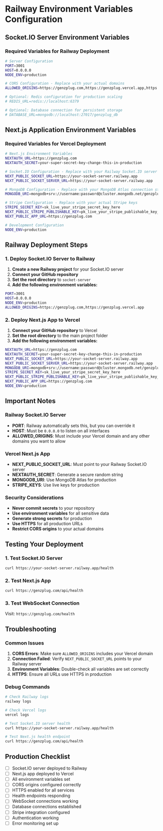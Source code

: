 # Railway Environment Variables Configuration

## Socket.IO Server Environment Variables

### Required Variables for Railway Deployment

```bash
# Server Configuration
PORT=3001
HOST=0.0.0.0
NODE_ENV=production

# CORS Configuration - Replace with your actual domains
ALLOWED_ORIGINS=https://genzplug.com,https://genzplug.vercel.app,https://your-domain.com

# Optional: Redis configuration for production scaling
# REDIS_URL=redis://localhost:6379

# Optional: Database connection for persistent storage
# DATABASE_URL=mongodb://localhost:27017/genzplug_db
```

## Next.js Application Environment Variables

### Required Variables for Vercel Deployment

```bash
# Next.js Environment Variables
NEXTAUTH_URL=https://genzplug.com
NEXTAUTH_SECRET=your-super-secret-key-change-this-in-production

# Socket.IO Configuration - Replace with your Railway Socket.IO server URL
NEXT_PUBLIC_SOCKET_URL=https://your-socket-server.railway.app
NEXT_PUBLIC_SOCKET_SERVER_URL=https://your-socket-server.railway.app

# MongoDB Configuration - Replace with your MongoDB Atlas connection string
MONGODB_URI=mongodb+srv://username:password@cluster.mongodb.net/genzplug?retryWrites=true&w=majority

# Stripe Configuration - Replace with your actual Stripe keys
STRIPE_SECRET_KEY=sk_live_your_stripe_secret_key_here
NEXT_PUBLIC_STRIPE_PUBLISHABLE_KEY=pk_live_your_stripe_publishable_key_here
NEXT_PUBLIC_APP_URL=https://genzplug.com

# Development Configuration
NODE_ENV=production
```

## Railway Deployment Steps

### 1. Deploy Socket.IO Server to Railway

1. **Create a new Railway project** for your Socket.IO server
2. **Connect your GitHub repository**
3. **Set the root directory** to `socket-server`
4. **Add the following environment variables:**

```bash
PORT=3001
HOST=0.0.0.0
NODE_ENV=production
ALLOWED_ORIGINS=https://genzplug.com,https://genzplug.vercel.app
```

### 2. Deploy Next.js App to Vercel

1. **Connect your GitHub repository** to Vercel
2. **Set the root directory** to the main project folder
3. **Add the following environment variables:**

```bash
NEXTAUTH_URL=https://genzplug.com
NEXTAUTH_SECRET=your-super-secret-key-change-this-in-production
NEXT_PUBLIC_SOCKET_URL=https://your-socket-server.railway.app
NEXT_PUBLIC_SOCKET_SERVER_URL=https://your-socket-server.railway.app
MONGODB_URI=mongodb+srv://username:password@cluster.mongodb.net/genzplug?retryWrites=true&w=majority
STRIPE_SECRET_KEY=sk_live_your_stripe_secret_key_here
NEXT_PUBLIC_STRIPE_PUBLISHABLE_KEY=pk_live_your_stripe_publishable_key_here
NEXT_PUBLIC_APP_URL=https://genzplug.com
NODE_ENV=production
```

## Important Notes

### Railway Socket.IO Server
- **PORT**: Railway automatically sets this, but you can override it
- **HOST**: Must be `0.0.0.0` to listen on all interfaces
- **ALLOWED_ORIGINS**: Must include your Vercel domain and any other domains you want to allow

### Vercel Next.js App
- **NEXT_PUBLIC_SOCKET_URL**: Must point to your Railway Socket.IO server
- **NEXTAUTH_SECRET**: Generate a secure random string
- **MONGODB_URI**: Use MongoDB Atlas for production
- **STRIPE_KEYS**: Use live keys for production

### Security Considerations
- **Never commit secrets** to your repository
- **Use environment variables** for all sensitive data
- **Generate strong secrets** for production
- **Use HTTPS** for all production URLs
- **Restrict CORS origins** to your actual domains

## Testing Your Deployment

### 1. Test Socket.IO Server
```bash
curl https://your-socket-server.railway.app/health
```

### 2. Test Next.js App
```bash
curl https://genzplug.com/api/health
```

### 3. Test WebSocket Connection
Visit: `https://genzplug.com/health`

## Troubleshooting

### Common Issues
1. **CORS Errors**: Make sure `ALLOWED_ORIGINS` includes your Vercel domain
2. **Connection Failed**: Verify `NEXT_PUBLIC_SOCKET_URL` points to your Railway server
3. **Environment Variables**: Double-check all variables are set correctly
4. **HTTPS**: Ensure all URLs use HTTPS in production

### Debug Commands
```bash
# Check Railway logs
railway logs

# Check Vercel logs
vercel logs

# Test Socket.IO server health
curl https://your-socket-server.railway.app/health

# Test Next.js health endpoint
curl https://genzplug.com/api/health
```

## Production Checklist

- [ ] Socket.IO server deployed to Railway
- [ ] Next.js app deployed to Vercel
- [ ] All environment variables set
- [ ] CORS origins configured correctly
- [ ] HTTPS enabled for all services
- [ ] Health endpoints responding
- [ ] WebSocket connections working
- [ ] Database connections established
- [ ] Stripe integration configured
- [ ] Authentication working
- [ ] Error monitoring set up
